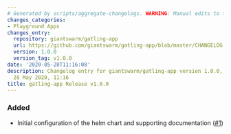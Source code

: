 ```yaml
---
# Generated by scripts/aggregate-changelogs. WARNING: Manual edits to this files will be overwritten.
changes_categories:
- Playground Apps
changes_entry:
  repository: giantswarm/gatling-app
  url: https://github.com/giantswarm/gatling-app/blob/master/CHANGELOG.md#v100-2020-05-28
  version: 1.0.0
  version_tag: v1.0.0
date: '2020-05-28T11:16:08'
description: Changelog entry for giantswarm/gatling-app version 1.0.0, published on
  28 May 2020, 11:16
title: gatling-app Release v1.0.0
---
```


### Added
- Initial configuration of the helm chart and supporting documentation ([#1](https://github.com/giantswarm/gatling-app/pull/1))
